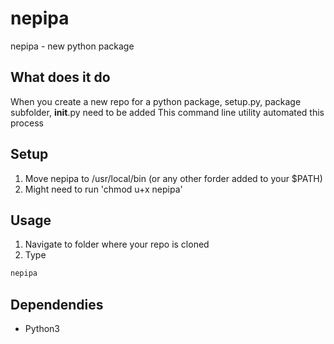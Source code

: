 # nepipa
nepipa - new python package

## What does it do
When you create a new repo for a python package, setup.py, package subfolder, __init__.py need to be added
This command line utility automated this process

## Setup
1. Move nepipa to /usr/local/bin (or any  other forder added to your $PATH)
2. Might need to run 'chmod u+x nepipa'

## Usage
1. Navigate to folder where your repo is cloned
2. Type
~~~~bash
nepipa
~~~~

## Dependendies
- Python3
